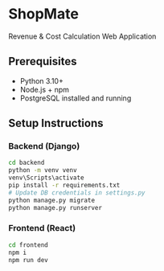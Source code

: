 # ShopMate

Revenue & Cost Calculation Web Application

## Prerequisites
- Python 3.10+
- Node.js + npm
- PostgreSQL installed and running

## Setup Instructions

### Backend (Django)
```bash
cd backend
python -m venv venv
venv\Scripts\activate
pip install -r requirements.txt
# Update DB credentials in settings.py
python manage.py migrate
python manage.py runserver
```
### Frontend (React)
```bash
cd frontend
npm i
npm run dev
